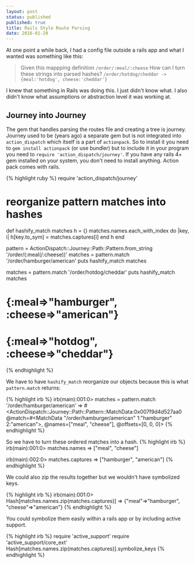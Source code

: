 ```yaml
---
layout: post
status: published
published: true
title: Rails Style Route Parsing
date: 2016-01-20
---
```

At one point a while back, I had a config file outside a rails app
and what I wanted was something like this:

> Given this mappping definition `/order/:meal/:cheese`
> How can I turn these strings into parsed hashes?
> `/order/hotdog/cheddar -> {meal:'hotdog', cheese:'cheddar'}`

I knew that something in Rails was doing this.  I just didn't know what.
I also didn't know what assumptions or abstraction level it was working at.

## Journey into Journey

The gem that handles parsing the routes file and creating a tree is journey.
Journey used to be (years ago) a separate gem but is not integrated into
`action_dispatch` which itself is a part of `actionpack`.  So to install it you
need to `gem install actionpack` (or use bundler) but to include it in your
program you need to `require 'action_dispatch/journey'`.  If you have
any rails 4+ gem installed on your system, you don't need to install
anything.  Action pack comes with rails.

{% highlight ruby %}
require 'action_dispatch/journey'

# reorganize pattern matches into hashes
def hashify_match matches
  h = {}
  matches.names.each_with_index do |key, i|
    h[key.to_sym] = matches.captures[i]
  end
  h
end

pattern = ActionDispatch::Journey::Path::Pattern.from_string '/order/(:meal(/:cheese))'
matches = pattern.match '/order/hamburger/american'
puts hashify_match matches

matches = pattern.match '/order/hotdog/cheddar'
puts hashify_match matches

# {:meal=>"hamburger", :cheese=>"american"}
# {:meal=>"hotdog", :cheese=>"cheddar"}
{% endhighlight %}

We have to have `hashify_match` reorganize our objects because this is what
`pattern.match` returns:

{% highlight irb %}
irb(main):001:0> matches = pattern.match '/order/hamburger/american'
=> #<ActionDispatch::Journey::Path::Pattern::MatchData:0x007f9d4d527aa0
 @match=#<MatchData "/order/hamburger/american" 1:"hamburger" 2:"american">,
 @names=["meal", "cheese"],
 @offsets=[0, 0, 0]>
{% endhighlight %}

So we have to turn these ordered matches into a hash.
{% highlight irb %}
irb(main):001:0> matches.names
=> ["meal", "cheese"]

irb(main):002:0> matches.captures
=> ["hamburger", "american"]
{% endhighlight %}

We could also zip the results together but we wouldn't have symbolized keys.

{% highlight irb %}
irb(main):001:0> Hash[matches.names.zip(matches.captures)]
=> {"meal"=>"hamburger", "cheese"=>"american"}
{% endhighlight %}

You could symbolize them easily within a rails app or by including active support.

{% highlight irb %}
require 'active_support'
require 'active_support/core_ext'
Hash[matches.names.zip(matches.captures)].symbolize_keys
{% endhighlight %}
